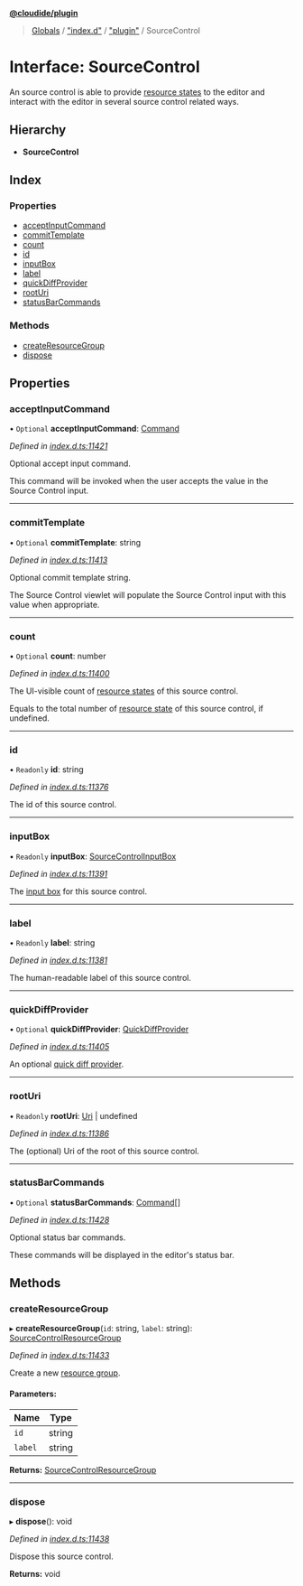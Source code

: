 **[@cloudide/plugin](../README.md)**

> [Globals](../README.md) / ["index.d"](../modules/_index_d_.md) / ["plugin"](../modules/_index_d_._plugin_.md) / SourceControl

# Interface: SourceControl

An source control is able to provide [resource states](#SourceControlResourceState)
to the editor and interact with the editor in several source control related ways.

## Hierarchy

* **SourceControl**

## Index

### Properties

* [acceptInputCommand](_index_d_._plugin_.sourcecontrol.md#acceptinputcommand)
* [commitTemplate](_index_d_._plugin_.sourcecontrol.md#committemplate)
* [count](_index_d_._plugin_.sourcecontrol.md#count)
* [id](_index_d_._plugin_.sourcecontrol.md#id)
* [inputBox](_index_d_._plugin_.sourcecontrol.md#inputbox)
* [label](_index_d_._plugin_.sourcecontrol.md#label)
* [quickDiffProvider](_index_d_._plugin_.sourcecontrol.md#quickdiffprovider)
* [rootUri](_index_d_._plugin_.sourcecontrol.md#rooturi)
* [statusBarCommands](_index_d_._plugin_.sourcecontrol.md#statusbarcommands)

### Methods

* [createResourceGroup](_index_d_._plugin_.sourcecontrol.md#createresourcegroup)
* [dispose](_index_d_._plugin_.sourcecontrol.md#dispose)

## Properties

### acceptInputCommand

• `Optional` **acceptInputCommand**: [Command](_index_d_._plugin_.command.md)

*Defined in [index.d.ts:11421](https://github.com/shuyaqian/cloudide-plugin-api/blob/57a3a2a/index.d.ts#L11421)*

Optional accept input command.

This command will be invoked when the user accepts the value
in the Source Control input.

___

### commitTemplate

• `Optional` **commitTemplate**: string

*Defined in [index.d.ts:11413](https://github.com/shuyaqian/cloudide-plugin-api/blob/57a3a2a/index.d.ts#L11413)*

Optional commit template string.

The Source Control viewlet will populate the Source Control
input with this value when appropriate.

___

### count

• `Optional` **count**: number

*Defined in [index.d.ts:11400](https://github.com/shuyaqian/cloudide-plugin-api/blob/57a3a2a/index.d.ts#L11400)*

The UI-visible count of [resource states](#SourceControlResourceState) of
this source control.

Equals to the total number of [resource state](#SourceControlResourceState)
of this source control, if undefined.

___

### id

• `Readonly` **id**: string

*Defined in [index.d.ts:11376](https://github.com/shuyaqian/cloudide-plugin-api/blob/57a3a2a/index.d.ts#L11376)*

The id of this source control.

___

### inputBox

• `Readonly` **inputBox**: [SourceControlInputBox](_index_d_._plugin_.sourcecontrolinputbox.md)

*Defined in [index.d.ts:11391](https://github.com/shuyaqian/cloudide-plugin-api/blob/57a3a2a/index.d.ts#L11391)*

The [input box](#SourceControlInputBox) for this source control.

___

### label

• `Readonly` **label**: string

*Defined in [index.d.ts:11381](https://github.com/shuyaqian/cloudide-plugin-api/blob/57a3a2a/index.d.ts#L11381)*

The human-readable label of this source control.

___

### quickDiffProvider

• `Optional` **quickDiffProvider**: [QuickDiffProvider](_index_d_._plugin_.quickdiffprovider.md)

*Defined in [index.d.ts:11405](https://github.com/shuyaqian/cloudide-plugin-api/blob/57a3a2a/index.d.ts#L11405)*

An optional [quick diff provider](#QuickDiffProvider).

___

### rootUri

• `Readonly` **rootUri**: [Uri](../classes/_index_d_._plugin_.uri.md) \| undefined

*Defined in [index.d.ts:11386](https://github.com/shuyaqian/cloudide-plugin-api/blob/57a3a2a/index.d.ts#L11386)*

The (optional) Uri of the root of this source control.

___

### statusBarCommands

• `Optional` **statusBarCommands**: [Command](_index_d_._plugin_.command.md)[]

*Defined in [index.d.ts:11428](https://github.com/shuyaqian/cloudide-plugin-api/blob/57a3a2a/index.d.ts#L11428)*

Optional status bar commands.

These commands will be displayed in the editor's status bar.

## Methods

### createResourceGroup

▸ **createResourceGroup**(`id`: string, `label`: string): [SourceControlResourceGroup](_index_d_._plugin_.sourcecontrolresourcegroup.md)

*Defined in [index.d.ts:11433](https://github.com/shuyaqian/cloudide-plugin-api/blob/57a3a2a/index.d.ts#L11433)*

Create a new [resource group](#SourceControlResourceGroup).

#### Parameters:

Name | Type |
------ | ------ |
`id` | string |
`label` | string |

**Returns:** [SourceControlResourceGroup](_index_d_._plugin_.sourcecontrolresourcegroup.md)

___

### dispose

▸ **dispose**(): void

*Defined in [index.d.ts:11438](https://github.com/shuyaqian/cloudide-plugin-api/blob/57a3a2a/index.d.ts#L11438)*

Dispose this source control.

**Returns:** void
